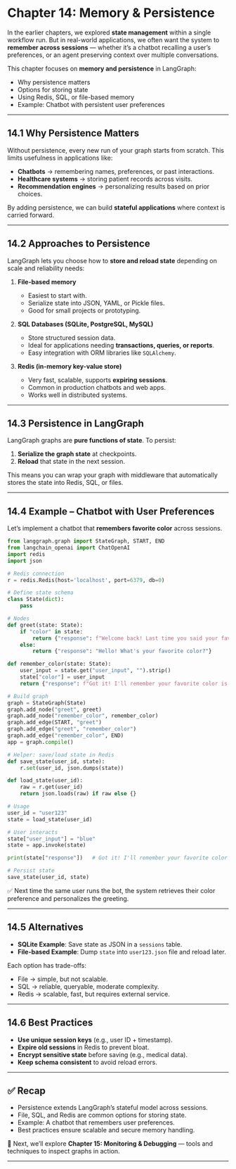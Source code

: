 # Chapter 14: Memory & Persistence

In the earlier chapters, we explored **state management** within a single workflow run. But in real-world applications, we often want the system to **remember across sessions** — whether it’s a chatbot recalling a user’s preferences, or an agent preserving context over multiple conversations.

This chapter focuses on **memory and persistence** in LangGraph:

* Why persistence matters
* Options for storing state
* Using Redis, SQL, or file-based memory
* Example: Chatbot with persistent user preferences

---

## 14.1 Why Persistence Matters

Without persistence, every new run of your graph starts from scratch. This limits usefulness in applications like:

* **Chatbots** → remembering names, preferences, or past interactions.
* **Healthcare systems** → storing patient records across visits.
* **Recommendation engines** → personalizing results based on prior choices.

By adding persistence, we can build **stateful applications** where context is carried forward.

---

## 14.2 Approaches to Persistence

LangGraph lets you choose how to **store and reload state** depending on scale and reliability needs:

1. **File-based memory**

   * Easiest to start with.
   * Serialize state into JSON, YAML, or Pickle files.
   * Good for small projects or prototyping.

2. **SQL Databases (SQLite, PostgreSQL, MySQL)**

   * Store structured session data.
   * Ideal for applications needing **transactions, queries, or reports**.
   * Easy integration with ORM libraries like `SQLAlchemy`.

3. **Redis (in-memory key-value store)**

   * Very fast, scalable, supports **expiring sessions**.
   * Common in production chatbots and web apps.
   * Works well in distributed systems.

---

## 14.3 Persistence in LangGraph

LangGraph graphs are **pure functions of state**. To persist:

1. **Serialize the graph state** at checkpoints.
2. **Reload** that state in the next session.

This means you can wrap your graph with middleware that automatically stores the state into Redis, SQL, or files.

---

## 14.4 Example – Chatbot with User Preferences

Let’s implement a chatbot that **remembers favorite color** across sessions.

```python
from langgraph.graph import StateGraph, START, END
from langchain_openai import ChatOpenAI
import redis
import json

# Redis connection
r = redis.Redis(host='localhost', port=6379, db=0)

# Define state schema
class State(dict):
    pass

# Nodes
def greet(state: State):
    if "color" in state:
        return {"response": f"Welcome back! Last time you said your favorite color was {state['color']}."}
    else:
        return {"response": "Hello! What's your favorite color?"}

def remember_color(state: State):
    user_input = state.get("user_input", "").strip()
    state["color"] = user_input
    return {"response": f"Got it! I'll remember your favorite color is {user_input}."}

# Build graph
graph = StateGraph(State)
graph.add_node("greet", greet)
graph.add_node("remember_color", remember_color)
graph.add_edge(START, "greet")
graph.add_edge("greet", "remember_color")
graph.add_edge("remember_color", END)
app = graph.compile()

# Helper: save/load state in Redis
def save_state(user_id, state):
    r.set(user_id, json.dumps(state))

def load_state(user_id):
    raw = r.get(user_id)
    return json.loads(raw) if raw else {}

# Usage
user_id = "user123"
state = load_state(user_id)

# User interacts
state["user_input"] = "blue"
state = app.invoke(state)

print(state["response"])   # Got it! I'll remember your favorite color is blue.

# Persist state
save_state(user_id, state)
```

✅ Next time the same user runs the bot, the system retrieves their color preference and personalizes the greeting.

---

## 14.5 Alternatives

* **SQLite Example**: Save state as JSON in a `sessions` table.
* **File-based Example**: Dump `state` into `user123.json` file and reload later.

Each option has trade-offs:

* File → simple, but not scalable.
* SQL → reliable, queryable, moderate complexity.
* Redis → scalable, fast, but requires external service.

---

## 14.6 Best Practices

* **Use unique session keys** (e.g., user ID + timestamp).
* **Expire old sessions** in Redis to prevent bloat.
* **Encrypt sensitive state** before saving (e.g., medical data).
* **Keep schema consistent** to avoid reload errors.

---

## ✅ Recap

* Persistence extends LangGraph’s stateful model across sessions.
* File, SQL, and Redis are common options for storing state.
* Example: A chatbot that remembers user preferences.
* Best practices ensure scalable and secure memory handling.

🔹 Next, we’ll explore **Chapter 15: Monitoring & Debugging** — tools and techniques to inspect graphs in action.

---

